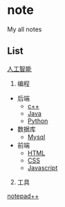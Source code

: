 # note
My all notes

## List

[人工智能](AI)

1. 编程

  * 后端
    - [c++](/CPP)
    - [Java](/Java)
    - [Python](/Python)
  * 数据库
    - [Mysql](https://github.com/Mecoly/Mysql)
  * 前端
    - [HTML]()
	- [CSS]()
	- [Javascript]()
	
2. 工具

[notepad++](notepad++.md)